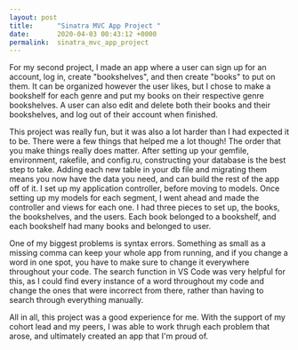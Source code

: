 ```yaml
---
layout: post
title:      "Sinatra MVC App Project "
date:       2020-04-03 00:43:12 +0000
permalink:  sinatra_mvc_app_project
---
```



For my second project, I made an app where a user can sign up for an account, log in, create "bookshelves", and then create "books" to put on them. It can be organized however the user likes, but I chose to make a bookshelf for each genre and put my books on their respective genre bookshelves. A user can also edit and delete both their books and their bookshelves, and log out of their account when finished. 

This project was really fun, but it was also a lot harder than I had expected it to be. There were a few things that helped me a lot though! The order that you make things really does matter. After setting up your gemfile, environment, rakefile, and config.ru, constructing your database is the best step to take. Adding each new table in your db file and migrating them means you now have the data you need, and can build the rest of the app off of it. I set up my application controller, before moving to models. Once setting up my models for each segment, I went ahead and made the controller and views for each one. I had three pieces to set up, the books, the bookshelves, and the users. Each book belonged to a bookshelf, and each bookshelf had many books and belonged to  user. 

One of my biggest problems is syntax errors. Something as small as a missing comma can keep your whole app from running, and if you change a word in one spot, you have to make sure to change it everywhere throughout your code. The search function in VS Code was very helpful for this, as I could find every instance of a word throughout my code and change the ones that were incorrect from there, rather than having to search through everything manually. 

All in all, this project was a good experience for me. With the support of my cohort lead and my peers, I was able to work thrugh each problem that arose, and ultimately created an app that I'm proud of. 
